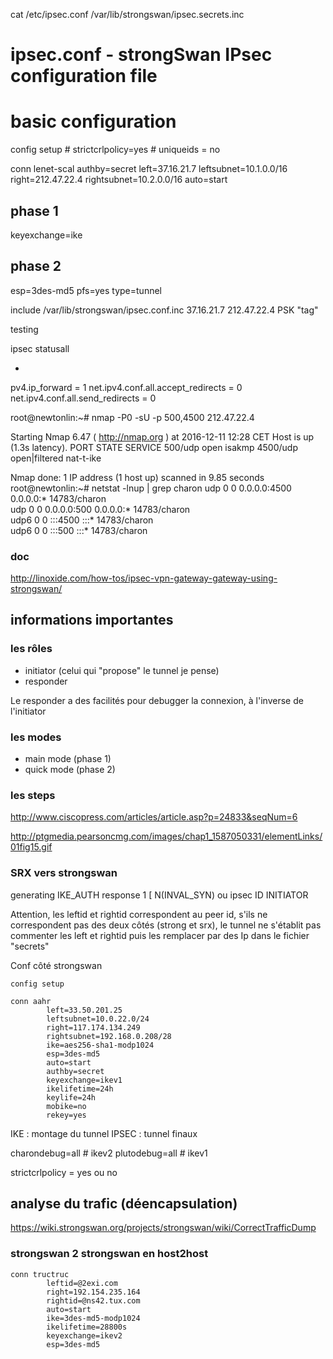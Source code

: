 cat  /etc/ipsec.conf /var/lib/strongswan/ipsec.secrets.inc
# ipsec.conf - strongSwan IPsec configuration file

# basic configuration

config setup
        # strictcrlpolicy=yes
        # uniqueids = no

conn lenet-scal
 authby=secret
 left=37.16.21.7
 leftsubnet=10.1.0.0/16
 right=212.47.22.4
 rightsubnet=10.2.0.0/16
 auto=start
 ## phase 1 ##
 keyexchange=ike
 ## phase 2 ##
 esp=3des-md5
 pfs=yes
 type=tunnel


include /var/lib/strongswan/ipsec.conf.inc
37.16.21.7 212.47.22.4  PSK  "tag"

testing

ipsec statusall


+

pv4.ip_forward = 1
net.ipv4.conf.all.accept_redirects = 0
net.ipv4.conf.all.send_redirects = 0

root@newtonlin:~# nmap -P0 -sU -p 500,4500   212.47.22.4

Starting Nmap 6.47 ( http://nmap.org ) at 2016-12-11 12:28 CET
Host is up (1.3s latency).
PORT     STATE         SERVICE
500/udp  open          isakmp
4500/udp open|filtered nat-t-ike

Nmap done: 1 IP address (1 host up) scanned in 9.85 seconds
root@newtonlin:~# netstat -lnup | grep charon
udp        0      0 0.0.0.0:4500            0.0.0.0:*                           14783/charon    
udp        0      0 0.0.0.0:500             0.0.0.0:*                           14783/charon    
udp6       0      0 :::4500                 :::*                                14783/charon    
udp6       0      0 :::500                  :::*                                14783/charon


### doc
http://linoxide.com/how-tos/ipsec-vpn-gateway-gateway-using-strongswan/

## informations importantes

### les rôles 

* initiator (celui qui "propose" le tunnel je pense)
* responder

Le responder a des facilités pour debugger la connexion, à l'inverse de l'initiator

### les modes
 
* main mode (phase 1)
* quick mode (phase 2)

### les steps

http://www.ciscopress.com/articles/article.asp?p=24833&seqNum=6

http://ptgmedia.pearsoncmg.com/images/chap1_1587050331/elementLinks/01fig15.gif

###  SRX vers strongswan

generating IKE_AUTH response 1 [ N(INVAL_SYN) ou ipsec  ID INITIATOR  

Attention, les leftid et rightid correspondent au peer id, s'ils ne correspondent pas des deux côtés (strong et srx), le tunnel ne s'établit pas
commenter les left et rightid puis les remplacer par des Ip dans le fichier "secrets"

Conf côté strongswan

```
config setup
        
conn aahr
        left=33.50.201.25
        leftsubnet=10.0.22.0/24
        right=117.174.134.249
        rightsubnet=192.168.0.208/28
        ike=aes256-sha1-modp1024
        esp=3des-md5
        auto=start
        authby=secret
        keyexchange=ikev1
        ikelifetime=24h
        keylife=24h
        mobike=no
        rekey=yes
```


IKE : montage du tunnel
IPSEC : tunnel finaux

charondebug=all # ikev2
plutodebug=all # ikev1

strictcrlpolicy = yes ou no

## analyse du trafic (déencapsulation)

https://wiki.strongswan.org/projects/strongswan/wiki/CorrectTrafficDump

### strongswan 2 strongswan en host2host
```
conn tructruc
        leftid=@2exi.com
        right=192.154.235.164
        rightid=@ns42.tux.com
        auto=start
        ike=3des-md5-modp1024
        ikelifetime=28800s
        keyexchange=ikev2
        esp=3des-md5
```
